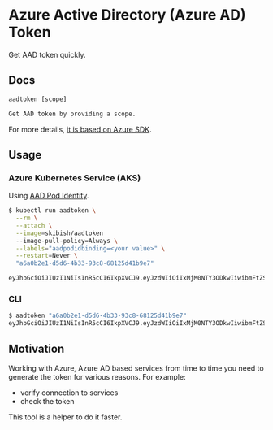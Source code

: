 # Azure Active Directory (Azure AD) Token

Get AAD token quickly.

## Docs

```txt
aadtoken [scope]

Get AAD token by providing a scope.
```

For more details, [it is based on Azure SDK](https://docs.microsoft.com/en-us/azure/developer/go/azure-sdk-authentication).

## Usage

### Azure Kubernetes Service (AKS)

Using [AAD Pod Identity](https://github.com/Azure/aad-pod-identity).

```bash
$ kubectl run aadtoken \
  --rm \
  --attach \
  --image=skibish/aadtoken
  --image-pull-policy=Always \
  --labels="aadpodidbinding=<your value>" \
  --restart=Never \
  "a6a0b2e1-d5d6-4b33-93c8-68125d41b9e7"

eyJhbGciOiJIUzI1NiIsInR5cCI6IkpXVCJ9.eyJzdWIiOiIxMjM0NTY3ODkwIiwibmFtZSI6IkpvaG4gRG9lIiwiaWF0IjoxNTE2MjM5MDIyfQ.SflKxwRJSMeKKF2QT4fwpMeJf36POk6yJV_adQssw5c
```

### CLI

```bash
$ aadtoken "a6a0b2e1-d5d6-4b33-93c8-68125d41b9e7"
eyJhbGciOiJIUzI1NiIsInR5cCI6IkpXVCJ9.eyJzdWIiOiIxMjM0NTY3ODkwIiwibmFtZSI6IkpvaG4gRG9lIiwiaWF0IjoxNTE2MjM5MDIyfQ.SflKxwRJSMeKKF2QT4fwpMeJf36POk6yJV_adQssw5c
```

## Motivation

Working with Azure, Azure AD based services from time to time you need to generate the token for various reasons.
For example:

* verify connection to services
* check the token

This tool is a helper to do it faster.
